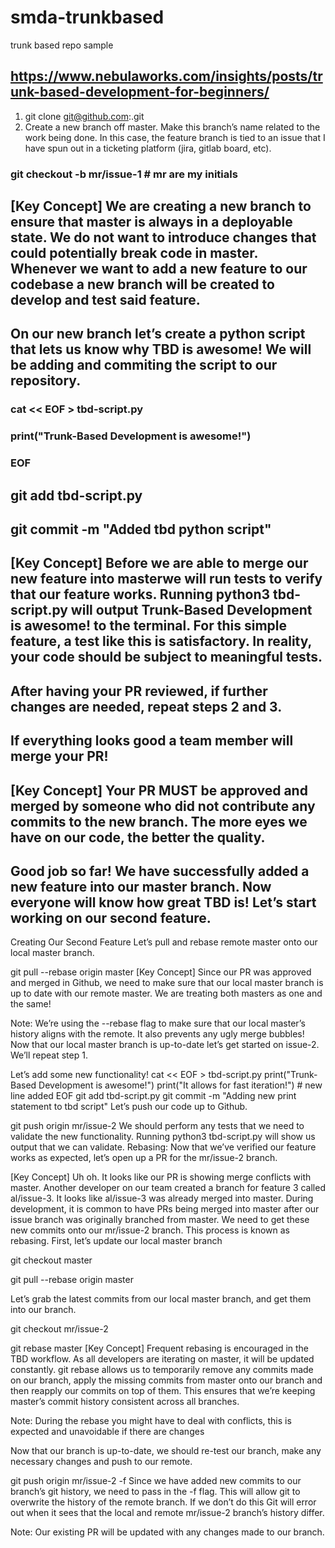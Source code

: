 # smda-trunkbased
trunk based repo sample
## https://www.nebulaworks.com/insights/posts/trunk-based-development-for-beginners/
1. git clone git@github.com:<repopath>.git
2. Create a new branch off master. Make this branch’s name related to the work being done. In this case, the feature branch is tied to an issue that I have spun out in a ticketing platform (jira, gitlab board, etc).

### git checkout -b mr/issue-1             # mr are my initials
## [Key Concept] We are creating a new branch to ensure that master is always in a deployable state. We do not want to introduce changes that could potentially break code in master. Whenever we want to add a new feature to our codebase a new branch will be created to develop and test said feature.
## On our new branch let’s create a python script that lets us know why TBD is awesome! We will be adding and commiting the script to our repository.
### cat << EOF > tbd-script.py
### print("Trunk-Based Development is awesome!")
### EOF
## git add tbd-script.py
## git commit -m "Added tbd python script"
## [Key Concept] Before we are able to merge our new feature into masterwe will run tests to verify that our feature works. Running python3 tbd-script.py will output Trunk-Based Development is awesome! to the terminal. For this simple feature, a test like this is satisfactory. In reality, your code should be subject to meaningful tests.

## After having your PR reviewed, if further changes are needed, repeat steps 2 and 3.
## If everything looks good a team member will merge your PR!

## [Key Concept] Your PR MUST be approved and merged by someone who did not contribute any commits to the new branch. The more eyes we have on our code, the better the quality.

## Good job so far! We have successfully added a new feature into our master branch. Now everyone will know how great TBD is! Let’s start working on our second feature.
Creating Our Second Feature
Let’s pull and rebase remote master onto our local master branch.

git pull --rebase origin master
[Key Concept] Since our PR was approved and merged in Github, we need to make sure that our local master branch is up to date with our remote master. We are treating both masters as one and the same!

Note: We’re using the --rebase flag to make sure that our local master’s history aligns with the remote. It also prevents any ugly merge bubbles!
Now that our local master branch is up-to-date let’s get started on issue-2. We’ll repeat step 1.

Let’s add some new functionality!
cat << EOF > tbd-script.py
print("Trunk-Based Development is awesome!")
print("It allows for fast iteration!")      # new line added
EOF
git add tbd-script.py
git commit -m "Adding new print statement to tbd script"
Let’s push our code up to Github.

git push origin mr/issue-2
We should perform any tests that we need to validate the new functionality. Running python3 tbd-script.py will show us output that we can validate.
Rebasing:
Now that we’ve verified our feature works as expected, let’s open up a PR for the mr/issue-2 branch.

[Key Concept] Uh oh. It looks like our PR is showing merge conflicts with master. Another developer on our team created a branch for feature 3 called al/issue-3. It looks like al/issue-3 was already merged into master. During development, it is common to have PRs being merged into master after our issue branch was originally branched from master. We need to get these new commits onto our mr/issue-2 branch. This process is known as rebasing.
First, let’s update our local master branch

git checkout master

git pull --rebase origin master

Let’s grab the latest commits from our local master branch, and get them into our branch.

git checkout mr/issue-2

git rebase master
[Key Concept] Frequent rebasing is encouraged in the TBD workflow. As all developers are iterating on master, it will be updated constantly. git rebase allows us to temporarily remove any commits made on our branch, apply the missing commits from master onto our branch and then reapply our commits on top of them. This ensures that we’re keeping master’s commit history consistent across all branches.

Note: During the rebase you might have to deal with conflicts, this is expected and unavoidable if there are changes

Now that our branch is up-to-date, we should re-test our branch, make any necessary changes and push to our remote.

git push origin mr/issue-2 -f
Since we have added new commits to our branch’s git history, we need to pass in the -f flag. This will allow git to overwrite the history of the remote branch. If we don’t do this Git will error out when it sees that the local and remote mr/issue-2 branch’s history differ.

Note: Our existing PR will be updated with any changes made to our branch.

